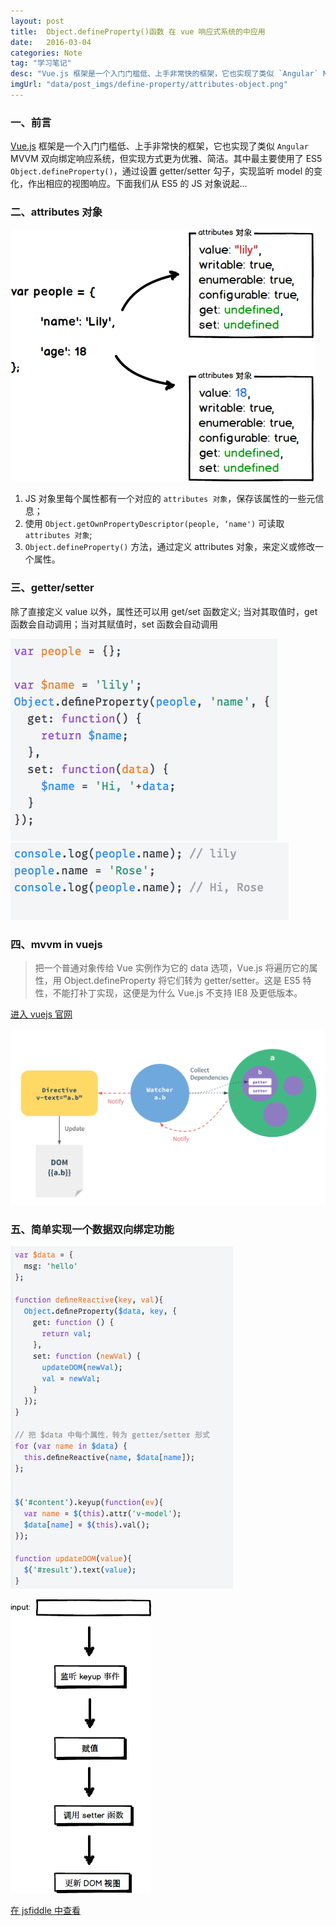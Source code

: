 ```yaml
---
layout: post
title:  Object.defineProperty()函数 在 vue 响应式系统的中应用
date:   2016-03-04
categories: Note
tag: "学习笔记"
desc: "Vue.js 框架是一个入门门槛低、上手非常快的框架，它也实现了类似 `Angular` MVVM 双向绑定响应系统，但实现方式更为优雅、简洁。其中最主要使用了 ES5 `Object.defineProperty()`，通过设置 getter/setter 勾子，实现监听 model 的变化，作出相应的视图响应。下面我们从 ES5 的 JS 对象说起..."
imgUrl: "data/post_imgs/define-property/attributes-object.png"
---
```


### 一、前言

[Vue.js](http://cn.vuejs.org) 框架是一个入门门槛低、上手非常快的框架，它也实现了类似 `Angular` MVVM 双向绑定响应系统，但实现方式更为优雅、简洁。其中最主要使用了 ES5 `Object.defineProperty()`，通过设置 getter/setter 勾子，实现监听 model 的变化，作出相应的视图响应。下面我们从 ES5 的 JS 对象说起...

### 二、attributes 对象

![defineProperty](/data/post_imgs/define-property/attributes-object.png)

1. JS 对象里每个属性都有一个对应的 `attributes 对象`，保存该属性的一些元信息；
2. 使用 `Object.getOwnPropertyDescriptor(people, ‘name')` 可读取 `attributes 对象`;
3. `Object.defineProperty()` 方法，通过定义 attributes 对象，来定义或修改一个属性。


### 三、getter/setter

除了直接定义 value 以外，属性还可以用 get/set 函数定义;
当对其取值时，get 函数会自动调用；当对其赋值时，set 函数会自动调用

![defineProperty](/data/post_imgs/define-property/get-set.png)
![defineProperty](/data/post_imgs/define-property/get-set-result.png)

### 四、mvvm in vuejs

> 把一个普通对象传给 Vue 实例作为它的 data 选项，Vue.js 将遍历它的属性，用 Object.defineProperty 将它们转为 getter/setter。这是 ES5 特性，不能打补丁实现，这便是为什么 Vue.js 不支持 IE8 及更低版本。

[进入 vuejs 官网](http://cn.vuejs.org/guide/reactivity.html)

![defineProperty](/data/post_imgs/define-property/mvvm-in-vuejs-intro.png)

### 五、简单实现一个数据双向绑定功能

![defineProperty](/data/post_imgs/define-property/mvvm-in-vuejs-demo.png)

![defineProperty](/data/post_imgs/define-property/mvvm-in-vuejs-demo-flow.png)


[在 jsfiddle 中查看](https://jsfiddle.net/justworm/crxhvcow/)
